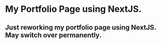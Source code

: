 # My Portfolio Page using NextJS.

## Just reworking my portfolio page using NextJS. May switch over permanently.